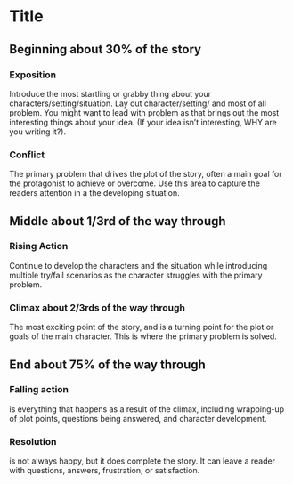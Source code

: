 # Title

## Beginning about 30% of the story

### Exposition
Introduce the most startling or grabby thing about your characters/setting/situation.
Lay out character/setting/ and most of all problem. You might want to lead with problem as that brings out the most interesting things about your idea. (If your idea isn’t interesting, WHY are you writing it?).
### Conflict
The primary problem that drives the plot of the story, often a main goal for the protagonist to achieve or overcome. Use this area to capture the readers attention in a the developing situation.

## Middle about 1/3rd of the way through
### Rising Action
Continue to develop the characters and the situation while introducing multiple try/fail scenarios as the character struggles with the primary problem.
### Climax about 2/3rds of the way through
The most exciting point of the story, and is a turning point for the plot or goals of the main character. This is where the primary problem is solved.

## End about 75% of the way through
### Falling action
is everything that happens as a result of the climax, including wrapping-up of plot points, questions being answered, and character development.
### Resolution
is not always happy, but it does complete the story. It can leave a reader with questions, answers, frustration, or satisfaction.
